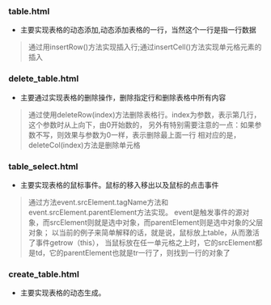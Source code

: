 ### table.html
- 主要实现表格的动态添加,动态添加表格的一行，当然这个一行是指一行数据
> 通过用insertRow()方法实现插入行;通过insertCell()方法实现单元格元素的插入

### delete_table.html
- 主要通过实现表格的删除操作，删除指定行和删除表格中所有内容
> 通过使用deleteRow(index)方法删除表格行。index为参数，表示第几行，这个参数时从上向下，由0开始数的，
> 另外有特别需要注意的一点：如果参数不写，则效果与参数为0一样，表示删除最上面一行
> 相对应的是，deleteCol(index)方法是删除单元格

### table_select.html
- 主要实现表格的鼠标事件。鼠标的移入移出以及鼠标的点击事件
> 通过方法event.srcElement.tagName方法和event.srcElement.parentElement方法实现。
> event是触发事件的源对象，而srcElement则就是选中对象，而parentElement则是选中对象的父层对象；
> 以当前的例子来简单解释的话，就是说，鼠标放上table，从而激活了事件getrow（this），
当鼠标放在任一单元格之上时，它的srcElement都是td，它的parentElement也就是tr一行了，则找到一行的对象了

### create_table.html
- 主要实现表格的动态生成。